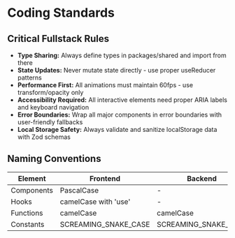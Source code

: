 # Coding Standards

## Critical Fullstack Rules
- **Type Sharing:** Always define types in packages/shared and import from there
- **State Updates:** Never mutate state directly - use proper useReducer patterns  
- **Performance First:** All animations must maintain 60fps - use transform/opacity only
- **Accessibility Required:** All interactive elements need proper ARIA labels and keyboard navigation
- **Error Boundaries:** Wrap all major components in error boundaries with user-friendly fallbacks
- **Local Storage Safety:** Always validate and sanitize localStorage data with Zod schemas

## Naming Conventions
| Element | Frontend | Backend | Example |
|---------|----------|---------|---------|
| Components | PascalCase | - | `TaskCard.tsx` |
| Hooks | camelCase with 'use' | - | `useTaskOperations.ts` |
| Functions | camelCase | camelCase | `createTask` |
| Constants | SCREAMING_SNAKE_CASE | SCREAMING_SNAKE_CASE | `MAX_TASKS_COUNT` |
